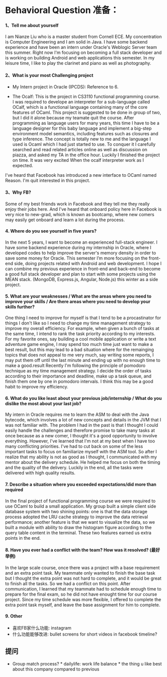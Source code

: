 # Behavioral Question 准备：

#### 1、Tell me about yourself
I am Nianze Liu who is a master student from Cornell ECE. My concentration is Computer Engineering and I am solid in Java. I have some backend experience and have been an intern under Oracle's Weblogic Server team this summer. Right now I'm focusing on becoming a full stack developer and is working on building Android and web applications this semester. In my leisure time, I like to play the clarinet and piano as well as photography.

#### 2、What is your most Challenging project
* My Intern project in Oracle (IPCDS):
Reference to 6.

* The Ocalf:
This is the project in CS3110 functional programming course. I was required to develope an interpreter for a sub-language called OCalf, which is a functional language containing many of the core features of OCaml. This project is suggested to be done in group of two, but I did it alone because my teamate quit the course. After programming as language users for many years, this time I have to be a language designer for this baby language and implement a big-step environment model semantics, including features such as closures and type inference. The concept is totally new to me and the language I used is Ocaml which I had just started to use. To conquer it I carefully searched and read related articles online as well as discussion on piazza, and asked my TA in the office hour. Luckily I finished the project on time. It was very excited When the ocalf interpreter work as I expected.

I've heard that Facebook has introduced a new interface to OCaml named Reason. I'm quit interested in this project.

#### 3、Why FB?
Some of my best friends work in Facebook and they tell me they really enjoy their jobs here. And I’ve heard that onboard policy here in Facebook is very nice to new-grad, which is known as bootcamp, where new comers may easily get onboard and learn a lot during the process. 

#### 4. Where do you see yourself in five years?
In the next 5 years, I want to become an experienced full-stack engineer. I have some backend experience during my internship in Oracle, where I developed codes to help improve the server's memory density in order to save some money for Oracle. This semester I’m more focusing on the front-end side, doing projects related with Android and web development. I hope I can combine my previous experience in front-end and back-end to become a good full stack developer and plan to start with some projects using the MEAN stack. (MongoDB, Express.js, Angular, Node.js) this winter as a side project. 

#### 5. What are your weaknesses / What are the areas where you need to improve your skills / Are there areas where you need to develop your skills further?
One thing I need to improve for myself is that I tend to be a procastinator for things I don't like so I need to change my time management strategy to improve my overall efficiency. 
For example, when given a bunch of tasks at the same time, I intend to rank the task priority according to my interests. For my favorite ones, say building a cool mobile application or write a text adventure game engine, I may spend too much time just want to make a best result, but this may lead to a bad situation where for the remainging topics that does not appeal to me very much, say writing some reports, I may put them off until the last minute and ending up with no enough time to make a good.result
Recently I'm following the principle of pomodoro technique as my time management strategy. I decide the order of tasks according to their importance and deadline, make up a task queue, and finish them one by one in pomodoro intervals. I think this may be a good habit to improve my efficiency.

#### 6. What do you like least about your previous job/internship / What do you dislike the most about your last job?
My intern in Oracle requires me to learn the ASM to deal with the Java bytecode, which involves a lot of new concepts and details in the JVM that I was not familiar with. The problem I had in the past is that I thought I could easily handle the challenges and therefore promise to take many tasks at once because as a new comer, I thought it's a good opportunity to involve everything. 
However, I've learned that I'm not at my best when I have too many conflicting priorities. I've had to cut back on some of the less important tasks to focus on familiarize myself with the ASM tool. So after I realize that my ability is not as good as I thought, I communicated with my mentor about the delivery schedule. He helped me focus on both the timing and the quality of the delivery. Luckily in the end, all the tasks were delivered with high quality results.

#### 7. Describe a situation where you exceeded expectations/did more than required
In the final project of functional programming course we were required to use OCaml to build a small application. My group built a simple client side database system with two shining points: one is that the data storage process adopted the LRU cache strategy to improve the data retrieval performance; another feature is that we want to visualize the data, so we built a module with ability to draw the histogram figure according to the query table content in the terminal. These two features earned us extra points in the end.

#### 8. Have you ever had a conflict with the team? How was it resolved? (最好举例)
In the large scale course, once there was a project with a base requirement and an extra point task. My teammate only wanted to finish the base task but I thought the extra point was not hard to complete, and it would be great to finish all the tasks. So we had a conflict on this point. 
After communication, I learned that my teammate had to schedule enough time to prepare for the final exam, so he did not have enought time for our course project. Since my time schedule was more flexible, I offered to complete the extra point task myself, and leave the base assignment for him to complete.

#### 9. Other
* 喜欢FB家什么功能: instagram
* 什么功能能够改进: bullet screens for short videos in facebook timeline?

## 提问
* Group match process?
* dailylife: work life balance
* the thing u like best about this company compared to previous